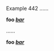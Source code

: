 Example 442
......

**foo [*bar*](/url)**

......

<p><strong>foo <a href="/url"><em>bar</em></a></strong></p>
